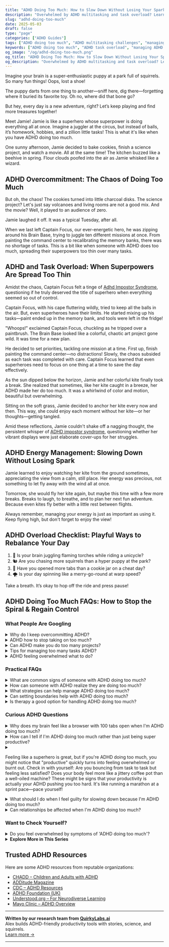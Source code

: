 ```yaml
---
title: "ADHD Doing Too Much: How to Slow Down Without Losing Your Spark"
description: "Overwhelmed by ADHD multitasking and task overload? Learn playful ways to pause, prioritize, and protect your energy—without dimming your brilliance."
slug: "adhd-doing-too-much"
date: 2025-05-03
draft: false
type: "page"
categories: ["ADHD Guides"]
tags: ["ADHD doing too much", "ADHD multitasking challenges", "managing ADHD overactivity", "ADHD productivity balance", "coping with ADHD overload", "ADHD task prioritization", "playful ADHD strategies"]
keywords: ["ADHD doing too much", "ADHD task overload", "managing ADHD overactivity", "ADHD multitasking help", "coping with ADHD overwhelm", "ADHD productivity tools", "balance ADHD energy"]
og_image: "/og/adhd-doing-too-much.png"
og_title: "ADHD Doing Too Much: How to Slow Down Without Losing Your Spark"
og_description: "Overwhelmed by ADHD multitasking and task overload? Learn playful ways to pause, prioritize, and protect your energy—without dimming your brilliance."
---
```


Imagine your brain is a super-enthusiastic puppy at a park full of squirrels. So many fun things! Oops, lost a shoe!

The puppy darts from one thing to another—sniff here, dig there—forgetting where it buried its favorite toy. Oh no, where did that bone go?

But hey, every day is a new adventure, right? Let’s keep playing and find more treasures together!

Meet Jamie! Jamie is like a superhero whose superpower is doing everything all at once. Imagine a juggler at the circus, but instead of balls, it’s homework, hobbies, and a zillion little tasks! This is what it's like when you have ADHD doing too much.

One sunny afternoon, Jamie decided to bake cookies, finish a science project, and watch a movie. All at the same time! The kitchen buzzed like a beehive in spring. Flour clouds poofed into the air as Jamie whisked like a wizard.

## ADHD Overcommitment: The Chaos of Doing Too Much

But oh, the chaos! The cookies turned into little charcoal disks. The science project? Let's just say volcanoes and living rooms are not a good mix. And the movie? Well, it played to an audience of zero.

Jamie laughed it off. It was a typical Tuesday, after all.

When we last left Captain Focus, our ever-energetic hero, he was zipping around his Brain Base, trying to juggle ten different missions at once. From painting the command center to recalibrating the memory banks, there was no shortage of tasks. This is a bit like when someone with ADHD does too much, spreading their superpowers too thin over many tasks.

## ADHD and Task Overload: When Superpowers Are Spread Too Thin

Amidst the chaos, Captain Focus felt a tinge of [Adhd Impostor Syndrome](/pages/adhd-impostor-syndrome/), questioning if he truly deserved the title of superhero when everything seemed so out of control.

Captain Focus, with his cape fluttering wildly, tried to keep all the balls in the air. But, even superheroes have their limits. He started mixing up his tasks—paint ended up in the memory bank, and tools were left in the fridge!

"Whoops!" exclaimed Captain Focus, chuckling as he tripped over a paintbrush. The Brain Base looked like a colorful, chaotic art project gone wild. It was time for a new plan.

He decided to set priorities, tackling one mission at a time. First up, finish painting the command center—no distractions! Slowly, the chaos subsided as each task was completed with care. Captain Focus learned that even superheroes need to focus on one thing at a time to save the day effectively.

As the sun dipped below the horizon, Jamie and her colorful kite finally took a break. She realized that sometimes, like her kite caught in a breeze, her ADHD made her do too much. It was a whirlwind of color and motion, beautiful but overwhelming.

Sitting on the soft grass, Jamie decided to anchor her kite every now and then. This way, she could enjoy each moment without her kite—or her thoughts—getting tangled.

Amid these reflections, Jamie couldn't shake off a nagging thought, the persistent whisper of [ADHD impostor syndrome](/pages/adhd-impostor-syndrome/), questioning whether her vibrant displays were just elaborate cover-ups for her struggles.

## ADHD Energy Management: Slowing Down Without Losing Spark

Jamie learned to enjoy watching her kite from the ground sometimes, appreciating the view from a calm, still place. Her energy was precious, not something to let fly away with the wind all at once.

Tomorrow, she would fly her kite again, but maybe this time with a few more breaks. Breaks to laugh, to breathe, and to plan her next fun adventure. Because even kites fly better with a little rest between flights.

Always remember, managing your energy is just as important as using it. Keep flying high, but don't forget to enjoy the view!

## ADHD Overload Checklist: Playful Ways to Rebalance Your Day

1. 🎈 Is your brain juggling flaming torches while riding a unicycle?
2. 🐿️ Are you chasing more squirrels than a hyper puppy at the park?
3. 🍪 Have you opened more tabs than a cookie jar on a cheat day?
4. 🌪️ Is your day spinning like a merry-go-round at warp speed?

Take a breath. It’s okay to hop off the ride and press pause!

## ADHD Doing Too Much FAQs: How to Stop the Spiral & Regain Control

### What People Are Googling

<details><summary>Why do I keep overcommitting ADHD?</summary><p>Oh, I completely understand where you’re coming from. When you have ADHD, it’s easy to say "yes" to too many things because everything seems equally urgent or exciting in the moment. Plus, there's often an underlying desire to please others and prove yourself. Remember, it's okay to pause and think it over before committing. Setting boundaries and prioritizing can really help manage that impulse to overcommit, so you can enjoy your commitments without feeling overwhelmed.</p></details>
<details><summary>ADHD how to stop taking on too much?</summary><p>Ah, that's such a common challenge, and you're definitely not alone in feeling overwhelmed! One helpful approach is to start using a priority system. Try listing out your tasks and categorize them into 'must do', 'should do', and 'nice to do.' This way, you can focus on what really needs your attention without spreading yourself too thin. Remember, it's perfectly okay to say no sometimes - protecting your time is protecting your energy!</p></details>
<details><summary>Can ADHD make you do too many projects?</summary><p>Absolutely, it's quite common for folks with ADHD to find themselves juggling multiple projects at once! This happens because the ADHD brain often thrives on the excitement and novelty of new ideas, leading to a burst of enthusiasm when starting something new. It's like your mind is a curious explorer, always looking for the next interesting discovery. If you're noticing this pattern, consider it a sign of your creativity and zest for life, even if it means sometimes needing to find strategies to help manage all those exciting endeavors!</p></details>
<details><summary>Tips for managing too many tasks ADHD?</summary><p>Absolutely, having a lot on your plate can definitely feel overwhelming, especially with ADHD! A good starting point is to break down your tasks into smaller, more manageable chunks. Try using a planner or a digital app to visually organize and prioritize your tasks—it can really help to see things laid out clearly. Also, don’t forget to sprinkle in regular breaks and some time for yourself; it’s crucial for keeping your brain happy and productive!</p></details>
<details><summary>ADHD feeling overwhelmed what to do?</summary><p>Absolutely, feeling overwhelmed is quite common when you're juggling ADHD. First, take a deep breath and give yourself permission to pause; it's okay to need a break. Try breaking down your tasks into smaller, more manageable steps, and tackle them one at a time. Also, don’t hesitate to lean on tools like timers for focused work periods and breaks, or apps designed to help structure your day. Remember, it’s all about finding what strategies work best for you, and it's perfectly fine to take things one step at a time.</p></details>



### Practical FAQs

<details><summary>What are common signs of someone with ADHD doing too much?</summary><p>Absolutely, it's important to recognize when you might be stretching yourself too thin. Common signs that someone with ADHD is doing too much can include feeling overwhelmingly fatigued, increased irritability, and a noticeable drop in productivity. You might also find that tasks which usually feel manageable suddenly seem much harder to accomplish. Remember, it's perfectly okay to take a step back and reassess your commitments; your well-being is incredibly important!</p></details>
<details><summary>How can someone with ADHD realize they are doing too much?</summary><p>Recognizing when you're doing too much can be a bit tricky when you have ADHD, as diving deep into tasks can sometimes feel like the norm. A good sign that you might be overextending yourself is if you start feeling consistently overwhelmed or notice your usual routines are slipping—like missing meals or sleep. It's also helpful to check in with your emotions; feelings of irritability or exhaustion can be your body's way of saying it's time to slow down. Remember, taking a moment to assess your activities and prioritizing self-care isn't a step back but a wise strategy to ensure you can keep moving forward effectively and happily.</p></details>
<details><summary>What strategies can help manage ADHD doing too much?</summary><p>Absolutely, managing the tendency to take on too much can be quite a challenge with ADHD, but there are some cozy and practical strategies to help you. First, try using a visual planner or a digital app to outline your daily or weekly tasks, which can help in prioritizing and realistically scheduling your time. Breaking tasks into smaller, more manageable chunks can also prevent feeling overwhelmed and keep you motivated. Lastly, remember it’s perfectly okay to say 'no' or to delegate tasks when needed—taking care of your needs is not only important, it’s essential.</p></details>
<details><summary>Can setting boundaries help with ADHD doing too much?</summary><p>Absolutely, setting boundaries is a key strategy in managing ADHD, especially when it comes to the tendency to take on too much. By establishing clear boundaries, you create a protective space around your time and energy, which can help in prioritizing and completing tasks more effectively. Think of it as setting up gentle guardrails that keep you on track, helping you to focus on one thing at a time and avoid the overwhelm that often comes with a packed schedule. It’s a caring way to look after your well-being while ensuring you’re not overextending yourself.</p></details>
<details><summary>Is therapy a good option for handling ADHD doing too much?</summary><p>Absolutely, therapy can be a wonderfully supportive option when you're feeling overwhelmed by doing too much due to ADHD. It provides a safe space to explore strategies for managing your time and energy more effectively. Plus, therapists who specialize in ADHD can offer insights and tools tailored specifically to how your brain works. It's like having a guide by your side as you navigate the bustling marketplace of tasks and priorities—helping you to organize them in a way that feels less chaotic and more manageable.</p></details>



### Curious ADHD Questions

<details><summary>Why does my brain feel like a browser with 100 tabs open when I'm ADHD doing too much?</summary><p>Oh, that feeling of having 100 browser tabs open is such a common way to describe the bustling ADHD mind – you're definitely not alone in this! Your brain naturally juggles multiple streams of thoughts, ideas, and sensory inputs all at once, which can feel overwhelming, especially when you're busy. Think of each "tab" as a piece of curiosity or a task that your mind is excitedly hopping between, trying to explore everything at once. A little bit of structure and some prioritizing tricks can help close a few tabs, making things feel a bit more manageable and a lot less crowded up there.</p></details>
<details><summary>How can I tell if I'm ADHD doing too much rather than just being super productive?</summary><p>Ah, that's a great question to ask yourself! It's really common to blur the lines between being super productive and overextending yourself, especially when you have ADHD. A good indicator is to check in with your feelings: are you feeling exhilarated by your productivity, or are you starting to feel burnt out or overwhelmed? Also, consider whether you're still meeting your basic needs like eating properly, sleeping well, and taking breaks—neglecting these can be a sign you're doing too much. Taking a moment to reflect can really help you find that balance.</p></details>
<details><summary><p>Feeling like a superhero is great, but if you're ADHD doing too much, you might notice that "productive" quickly turns into feeling overwhelmed or burnt out. Check in with yourself: Are you bouncing from task to task but feeling less satisfied? Does your body feel more like a jittery coffee pot than a well-oiled machine? These might be signs that your productivity is actually your ADHD pushing you too hard. It's like running a marathon at a sprint pace—pace yourself!</p></summary><p>Absolutely, it can be exhilarating to feel like you're conquering an endless list of tasks, but it's so important to recognize when that burst of superhero energy might actually be your ADHD leading you into overdrive. If you find yourself hopping from one activity to the next without a moment of satisfaction, or if you're feeling more jittery than efficient, it might be time to slow down a bit. Think of managing your tasks like sipping a warm cup of tea, not gulping down an espresso shot! It's all about finding that sustainable pace—your well-being is just as crucial as your productivity.</p></details>
<details><summary>What should I do when I feel guilty for slowing down because I'm ADHD doing too much?</summary><p>Hey there, it's really common to feel that way, but remember, slowing down is actually a crucial part of managing your ADHD effectively. Think of it as recharging your brain's battery to help you function better in the long run. Try to frame "slowing down" as a form of self-care, not a setback. Give yourself permission to rest without guilt—it's not just okay, it's necessary! 🌟</p></details>
<details><summary>Can relationships be affected when I'm ADHD doing too much?</summary><p>Absolutely, your relationships can feel the impact when you're juggling too much, especially with ADHD in the mix. It's like trying to spin several plates at once — occasionally, one might wobble or even fall. It's super important to communicate openly with your loved ones about your limits and needs. They often understand more than you might expect, and finding a balance together can really help ease the pressure.</p></details>



### Want to Check Yourself?

<details><summary>Do you feel overwhelmed by symptoms of 'ADHD doing too much'?</summary><p>Absolutely, feeling overwhelmed when trying to juggle too many tasks at once is a common experience for many with ADHD. It’s like having a browser with too many tabs open all at once, and each one seems equally urgent and demanding your attention. Remember, it’s okay to take a step back, prioritize, and tackle one thing at a time. Be kind to yourself and recognize that managing overwhelm is just part of learning the best ways to work with your ADHD.</p></details>

<script type="application/ld+json">
{
  "@context": "https://schema.org",
  "@type": "FAQPage",
  "mainEntity": [
    {
      "@type": "Question",
      "name": "Why do I keep overcommitting ADHD?",
      "acceptedAnswer": {
        "@type": "Answer",
        "text": "Oh, I completely understand where you\u2019re coming from. When you have ADHD, it\u2019s easy to say \"yes\" to too many things because everything seems equally urgent or exciting in the moment. Plus, there's often an underlying desire to please others and prove yourself. Remember, it's okay to pause and think it over before committing. Setting boundaries and prioritizing can really help manage that impulse to overcommit, so you can enjoy your commitments without feeling overwhelmed."
      }
    },
    {
      "@type": "Question",
      "name": "ADHD how to stop taking on too much?",
      "acceptedAnswer": {
        "@type": "Answer",
        "text": "Ah, that's such a common challenge, and you're definitely not alone in feeling overwhelmed! One helpful approach is to start using a priority system. Try listing out your tasks and categorize them into 'must do', 'should do', and 'nice to do.' This way, you can focus on what really needs your attention without spreading yourself too thin. Remember, it's perfectly okay to say no sometimes - protecting your time is protecting your energy!"
      }
    },
    {
      "@type": "Question",
      "name": "Can ADHD make you do too many projects?",
      "acceptedAnswer": {
        "@type": "Answer",
        "text": "Absolutely, it's quite common for folks with ADHD to find themselves juggling multiple projects at once! This happens because the ADHD brain often thrives on the excitement and novelty of new ideas, leading to a burst of enthusiasm when starting something new. It's like your mind is a curious explorer, always looking for the next interesting discovery. If you're noticing this pattern, consider it a sign of your creativity and zest for life, even if it means sometimes needing to find strategies to help manage all those exciting endeavors!"
      }
    },
    {
      "@type": "Question",
      "name": "Tips for managing too many tasks ADHD?",
      "acceptedAnswer": {
        "@type": "Answer",
        "text": "Absolutely, having a lot on your plate can definitely feel overwhelming, especially with ADHD! A good starting point is to break down your tasks into smaller, more manageable chunks. Try using a planner or a digital app to visually organize and prioritize your tasks\u2014it can really help to see things laid out clearly. Also, don\u2019t forget to sprinkle in regular breaks and some time for yourself; it\u2019s crucial for keeping your brain happy and productive!"
      }
    },
    {
      "@type": "Question",
      "name": "ADHD feeling overwhelmed what to do?",
      "acceptedAnswer": {
        "@type": "Answer",
        "text": "Absolutely, feeling overwhelmed is quite common when you're juggling ADHD. First, take a deep breath and give yourself permission to pause; it's okay to need a break. Try breaking down your tasks into smaller, more manageable steps, and tackle them one at a time. Also, don\u2019t hesitate to lean on tools like timers for focused work periods and breaks, or apps designed to help structure your day. Remember, it\u2019s all about finding what strategies work best for you, and it's perfectly fine to take things one step at a time."
      }
    }
  ]
}
</script>
<script type="application/ld+json">
{
  "@context": "https://schema.org",
  "@type": "Article",
  "author": {
    "@type": "Person",
    "name": "QuirkyLabs",
    "url": "https://quirkylabs.ai/about"
  },
  "headline": "\"Stop Overload! Find Joy in 'ADHD Doing Too Much'\"",
  "mainEntityOfPage": "https://blog.quirkylabs.ai/pages/adhd-doing-too-much/",
  "datePublished": "2025-05-03"
}
</script>
<script type="application/ld+json">
{
  "@context": "https://schema.org",
  "@type": "BreadcrumbList",
  "itemListElement": [
    {
      "@type": "ListItem",
      "position": 1,
      "name": "Home",
      "item": "https://quirkylabs.ai/"
    },
    {
      "@type": "ListItem",
      "position": 2,
      "name": "Blog",
      "item": "https://blog.quirkylabs.ai/"
    },
    {
      "@type": "ListItem",
      "position": 3,
      "name": "\"Stop Overload! Find Joy in 'ADHD Doing Too Much'\"",
      "item": "https://blog.quirkylabs.ai/pages/adhd-doing-too-much/"
    }
  ]
}
</script>

<details>
<summary><strong>Explore More in This Series</strong></summary>

- [Adhd Perfectionism](/pages/adhd-perfectionism/)
- [Adhd Compliment Doubt](/pages/adhd-compliment-doubt/)
- [Adhd Impostor Syndrome](/pages/adhd-impostor-syndrome/)
- [Adhd High Functioning Struggles](/pages/adhd-high-functioning-struggles/)
- [Adhd Validation Hunger](/pages/adhd-validation-hunger/)
- [Adhd Feel Like A Fraud](/pages/adhd-feel-like-a-fraud/)
- [Adhd Working Hard To Fit In](/pages/adhd-working-hard-to-fit-in/)
- [Adhd People Pleasing](/pages/adhd-people-pleasing/)
</details>



## Trusted ADHD Resources

Here are some ADHD resources from reputable organizations:

- [CHADD – Children and Adults with ADHD](https://chadd.org)
- [ADDitude Magazine](https://www.additudemag.com)
- [CDC – ADHD Resources](https://www.cdc.gov/ncbddd/adhd)
- [ADHD Foundation (UK)](https://www.adhdfoundation.org.uk)
- [Understood.org – For Neurodiverse Learning](https://www.understood.org)
- [Mayo Clinic – ADHD Overview](https://www.mayoclinic.org/diseases-conditions/adhd)


---

**Written by our research team from [QuirkyLabs.ai](https://quirkylabs.ai)**  
Alex builds ADHD-friendly productivity tools with stories, science, and squirrels.  
[Learn more →](https://quirkylabs.ai)

---